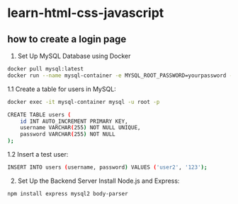 # learn-html-css-javascript
## how to create a login page
1. Set Up MySQL Database using Docker
```bash
docker pull mysql:latest
docker run --name mysql-container -e MYSQL_ROOT_PASSWORD=yourpassword -e MYSQL_DATABASE=mydatabase -p 3306:3306 -d mysql:latest
``` 
1.1 Create a table for users in MySQL:
```bash
docker exec -it mysql-container mysql -u root -p

CREATE TABLE users (
    id INT AUTO_INCREMENT PRIMARY KEY,
    username VARCHAR(255) NOT NULL UNIQUE,
    password VARCHAR(255) NOT NULL
);
```
1.2 Insert a test user:
```bash
INSERT INTO users (username, password) VALUES ('user2', '123');
```
2. Set Up the Backend Server
Install Node.js and Express:
```bash
npm install express mysql2 body-parser
```
